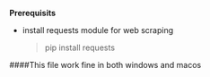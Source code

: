 **Prerequisits**
* install requests module for web scraping
  > pip install requests


####This file work fine in both windows and macos
